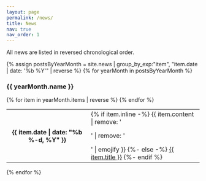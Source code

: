 ```yaml
---
layout: page
permalink: /news/
title: News
nav: true
nav_order: 1
---
```


All news are listed in reversed chronological order.

<div class="news">
{% assign postsByYearMonth = site.news | group_by_exp:"item", "item.date | date: '%b %Y'" | reverse %}
{% for yearMonth in postsByYearMonth %}
  <h3>{{ yearMonth.name }}</h3>
    <table class="table table-sm table-borderless">
      {% for item in yearMonth.items | reverse %}
        <tr>
                  <th scope="row" class="news-date">{{ item.date | date: "%b %-d, %Y" }}</th>
                  <td>
                    {% if item.inline -%}
                      {{ item.content | remove: '<p>' | remove: '</p>' | emojify }}
                    {%- else -%}
                      <a class="news-title" href="{{ item.url | relative_url }}">{{ item.title }}</a>
                    {%- endif %}
                  </td>
                </tr>
      {% endfor %}
    </table>
{% endfor %}
</div>


